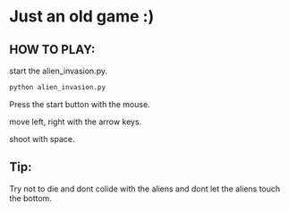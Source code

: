 # Just an old game :)

## HOW TO PLAY:
start the alien_invasion.py.
```bash
python alien_invasion.py
```


Press the start button with the mouse.

move left, right with the arrow keys.

shoot with space.


## Tip:
Try not to die and dont colide with the aliens and dont let the aliens touch the bottom.

